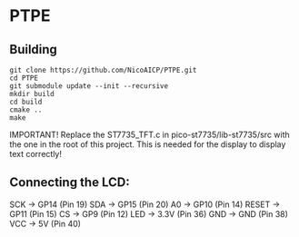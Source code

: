 # PTPE
## Building

    git clone https://github.com/NicoAICP/PTPE.git
    cd PTPE
    git submodule update --init --recursive
    mkdir build
    cd build
    cmake ..
    make

IMPORTANT!
Replace the ST7735_TFT.c in pico-st7735/lib-st7735/src with the one in the root of this project.
This is needed for the display to display text correctly!

## Connecting the LCD:
SCK -> GP14 (Pin 19)
SDA -> GP15 (Pin 20)
A0 -> GP10 (Pin 14)
RESET -> GP11 (Pin 15)
CS -> GP9 (Pin 12)
LED -> 3.3V (Pin 36)
GND -> GND (Pin 38)
VCC -> 5V (Pin 40)